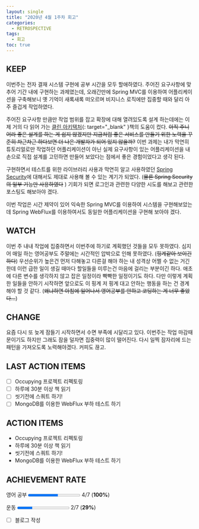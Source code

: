 ```yaml
---
layout: single
title: "2020년 4월 1주차 회고"
categories:
  - RETROSPECTIVE
tags:
  - 회고
toc: true
---
```


## KEEP

이번주는 전자 결재 시스템 구현에 공부 시간을 모두 할애하였다. 주어진 요구사항에 맞추어 기간 내에 구현하는 과제였는데, 오래간만에 Spring MVC를 이용하여 어플리케이션을 구축해보니 옛 기억이 새록새록 떠오르며 비지니스 로직에만 집중할 때와 달리 아주 즐겁게 작업하였다.

주어진 요구사항 만큼만 작업 범위를 잡고 확장에 대해 열려있도록 설계 하는데에는 이제 거의 다 읽어 가는 [클린 아키택처](http://www.yes24.com/Product/Goods/77283734){: target="\_blank" }책의 도움이 컸다. ~~아직 주니어라 좋은 설계를 하는 게 쉽지 않겠지만 지금처럼 좋은 서비스를 만들기 위한 노력을 꾸준히 차근차근 하다보면 더 나은 개발자가 되어 있지 않을까?~~ 이번 과제는 내가 막연히 튜토리얼로만 작업하던 어플리케이션이 아닌 실제 요구사항이 있는 어플리케이션을 내 손으로 직접 설계를 고민하면 만들어 보았다는 점에서 좋은 경험이었다고 생각 된다.

구현하면서 테스트를 위한 라이브러리 사용과 막연히 알고 사용하였던 [Spring Security](https://spring.io/projects/spring-security)에 대해서도 제대로 사용해 볼 수 있는 계기가 되었다. (~~물론 Spring Security의 일부 기능만 사용하였다~~ ) 기회가 되면 로그인과 관련한 다양한 시도를 해보고 관련한 포스팅도 해보아야 겠다.

이번 작업은 시간 제약이 있어 익숙한 Spring MVC를 이용하여 시스템을 구현해보았는데 Spring WebFlux를 이용하여서도 동일한 어플리케이션을 구현해 보아야 겠다.

## WATCH

이번 주 내내 작업에 집중하면서 이번주에 하기로 계획했던 것들을 모두 못하였다. 심지어 매일 하는 영어공부도 주말에는 시간적인 압박으로 인해 못하였다. (~~핑계같아 보이긴 하다~~) 우선순위가 높은건 먼저 다해놓고 다른걸 해야 하는 내 성격상 어쩔 수 없는 거긴 한데 이런 급한 일이 생길 때마다 할일들을 미루는건 마음에 걸리는 부분이긴 하다. 애초에 다른 변수를 생각하지 않고 잡은 일정이라 빡빡한 일정이기도 하다. 다만 이렇게 계획한 일들을 안하기 시작하면 앞으로도 이 핑계 저 핑계 대고 안하는 행동을 하는 건 경계해야 할 것 같다. (~~왜냐하면 아침에 일어나서 영어공부를 안하고 코딩하는 게 너무 좋았다...~~)

## CHANGE

요즘 다시 또 늦게 잠들기 시작하면서 수면 부족에 시달리고 있다. 이번주는 작업 마감때문이기도 하지만 그래도 잠을 덜자면 집중력이 많이 떨어진다.
다시 일찍 잠자리에 드는 패턴을 가져오도록 노력해야겠다. 커피도 끊고.

## LAST ACTION ITEMS

- [ ] Occupying 프로젝트 리펙토링
- [ ] 하루에 30분 이상 책 읽기
- [ ] 씻기전에 스쿼트 하기!
- [ ] MongoDB를 이용한 WebFlux 부하 테스트 하기

## ACTION ITEMS

- Occupying 프로젝트 리펙토링
- 하루에 30분 이상 책 읽기
- 씻기전에 스쿼트 하기!
- MongoDB를 이용한 WebFlux 부하 테스트 하기

## ACHIEVEMENT RATE

영어 공부
<progress value="4" max="7"></progress>
4/7 (<b>100%</b>)

운동
<progress value="2" max="7"></progress>
2/7 (<b>29%</b>)

- [ ] 블로그 작성
